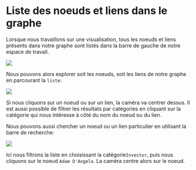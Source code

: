 # Liste des noeuds et liens dans le graphe

Lorsque nous travaillons sur une visualisation, tous les noeuds et liens présents dans notre graphe sont listés dans la barre de gauche de notre espace de travail.

![](https://github.com/Linkurious/linkurious-enterprise-manual/raw/master/en/manipulate/View.png)

Nous pouvons alors explorer soit les noeuds, soit les liens de notre graphe en parcourant la ```liste```:

![](https://github.com/Linkurious/linkurious-enterprise-manual/raw/master/en/manipulate/ListofNodes.png)

Si nous cliquons sur un noeud ou sur un lien, la caméra va centrer dessus.
Il est aussi possible de filtrer les résultats par catégories en cliquant sur la catégorie qui nous intéresse à côté du nom du noeud ou du lien.

Nous pouvons aussi chercher un noeud ou un lien particulier en utilisant la barre de recherche:

![](https://github.com/Linkurious/linkurious-enterprise-manual/raw/master/en/manipulate/Focus.png)

Ici nous filtrons la liste en choisissant la catégorie```Investor```, puis nous cliquons sur le noeud  ```Adam D'Angelo```. La caméra centre alors sur le noeud.